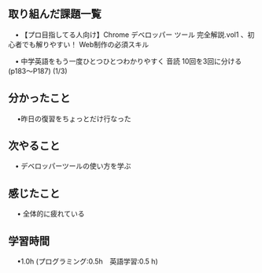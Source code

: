 ## 取り組んだ課題一覧
           
 　• 【プロ目指してる人向け】Chrome デベロッパー ツール 完全解説.vol1 、初心者でも解りやすい！ Web制作の必須スキル


 　• 中学英語をもう一度ひとつひとつわかりやすく 音読 10回を3回に分ける       (p183〜P187)  (1/3)


## 分かったこと

　 •昨日の復習をちょっとだけ行なった

## 次やること　
           
 　• デベロッパーツールの使い方を学ぶ

## 感じたこと

　 • 全体的に疲れている

## 学習時間

　 •1.0h (プログラミング:0.5h　英語学習:0.5 h)